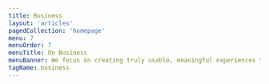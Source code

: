 ```yaml
---
title: Business
layout: 'articles'
pagedCollection: 'homepage'
menu: 7
menuOrder: 7
menuTitle: On Business
menuBanner: We focus on creating truly usable, meaningful experiences through interaction, visual-interactive, and content strategy design.
tagName: business
---
```

